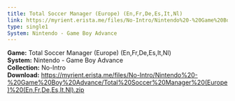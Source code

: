 ```yaml
---
title: Total Soccer Manager (Europe) (En,Fr,De,Es,It,Nl)
link: https://myrient.erista.me/files/No-Intro/Nintendo%20-%20Game%20Boy%20Advance/Total%20Soccer%20Manager%20(Europe)%20(En,Fr,De,Es,It,Nl).zip
type: single1
System: Nintendo - Game Boy Advance
---
```

<b>Game:</b> Total Soccer Manager (Europe) (En,Fr,De,Es,It,Nl)<br>
<b>System:</b> Nintendo - Game Boy Advance<br>
<b>Collection:</b> No-Intro<br>
<b>Download:</b> https://myrient.erista.me/files/No-Intro/Nintendo%20-%20Game%20Boy%20Advance/Total%20Soccer%20Manager%20(Europe)%20(En,Fr,De,Es,It,Nl).zip